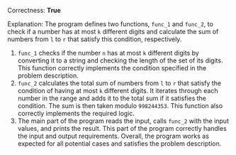 Correctness: **True**

Explanation: 
The program defines two functions, `func_1` and `func_2`, to check if a number has at most `k` different digits and calculate the sum of numbers from `l` to `r` that satisfy this condition, respectively. 
1. `func_1` checks if the number `n` has at most `k` different digits by converting it to a string and checking the length of the set of its digits. This function correctly implements the condition specified in the problem description.
2. `func_2` calculates the total sum of numbers from `l` to `r` that satisfy the condition of having at most `k` different digits. It iterates through each number in the range and adds it to the total sum if it satisfies the condition. The sum is then taken modulo `998244353`. This function also correctly implements the required logic.
3. The main part of the program reads the input, calls `func_2` with the input values, and prints the result. This part of the program correctly handles the input and output requirements.
Overall, the program works as expected for all potential cases and satisfies the problem description.